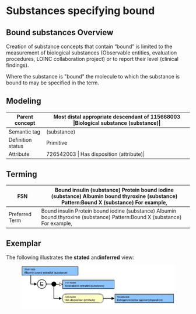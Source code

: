 # Substances specifying bound

## Bound substances Overview

Creation of substance concepts that contain “bound” is limited to the measurement of biological substances (Observable entities, evaluation procedures, LOINC collaboration project) or to report their level (clinical findings).

Where the substance is "bound" the molecule to which the substance is bound to may be specified in the term.

## Modeling

| Parent concept | Most distal appropriate descendant of 115668003 \|Biological substance (substance)\| |
|---|---|
| Semantic tag | (substance) |
| Definition status | Primitive |
| Attribute | 726542003 \| Has disposition (attribute)\| |

## Terming

| FSN | Bound insulin (substance) Protein bound iodine (substance) Albumin bound thyroxine (substance) Pattern:Bound X (substance) For example, |
|---|---|
| Preferred Term | Bound insulin Protein bound iodine (substance) Albumin bound thyroxine (substance) Pattern:Bound X (substance) For example, |

## Exemplar

The following illustrates the **stated** and**inferred** view:

<figure><img src="images/229114270.png" alt="" title=""></figure>

  

